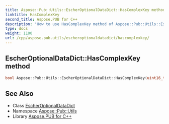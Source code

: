 ```yaml
---
title: Aspose::Pub::Utils::EscherOptionalDataDict::HasComplexKey method
linktitle: HasComplexKey
second_title: Aspose.PUB for C++
description: 'How to use HasComplexKey method of Aspose::Pub::Utils::EscherOptionalDataDict class in C++.'
type: docs
weight: 1100
url: /cpp/aspose.pub.utils/escheroptionaldatadict/hascomplexkey/
---
```

## EscherOptionalDataDict::HasComplexKey method




```cpp
bool Aspose::Pub::Utils::EscherOptionalDataDict::HasComplexKey(uint16_t key)
```

## See Also

* Class [EscherOptionalDataDict](../)
* Namespace [Aspose::Pub::Utils](../../)
* Library [Aspose.PUB for C++](../../../)
